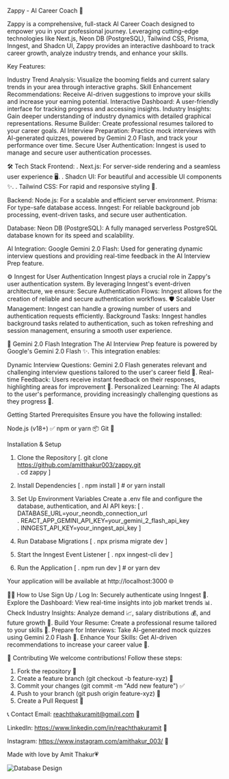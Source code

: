 Zappy - AI Career Coach 🤖

Zappy is a comprehensive, full-stack AI Career Coach designed to empower you in your professional journey. Leveraging cutting-edge technologies like Next.js, Neon DB (PostgreSQL), Tailwind CSS, Prisma, Inngest, and Shadcn UI, Zappy provides an interactive dashboard to track career growth, analyze industry trends, and enhance your skills.

Key Features:

Industry Trend Analysis: Visualize the booming fields and current salary trends in your area through interactive graphs.
Skill Enhancement Recommendations: Receive AI-driven suggestions to improve your skills and increase your earning potential.
Interactive Dashboard: A user-friendly interface for tracking progress and accessing insights.
Industry Insights: Gain deeper understanding of industry dynamics with detailed graphical representations.
Resume Builder: Create professional resumes tailored to your career goals.
AI Interview Preparation: Practice mock interviews with AI-generated quizzes, powered by Gemini 2.0 Flash, and track your performance over time.
Secure User Authentication: Inngest is used to manage and secure user authentication processes.

🛠️ Tech Stack
Frontend:
. Next.js: For server-side rendering and a seamless user experience 🖥️.
. Shadcn UI: For beautiful and accessible UI components ✨.
. Tailwind CSS: For rapid and responsive styling 🎨.

Backend:
Node.js: For a scalable and efficient server environment.
Prisma: For type-safe database access.
Inngest: For reliable background job processing, event-driven tasks, and secure user authentication.

Database:
Neon DB (PostgreSQL): A fully managed serverless PostgreSQL database known for its speed and scalability.

AI Integration:
Google Gemini 2.0 Flash: Used for generating dynamic interview questions and providing real-time feedback in the AI Interview Prep feature.

⚙️ Inngest for User Authentication
Inngest plays a crucial role in Zappy's user authentication system. By leveraging Inngest's event-driven architecture, we ensure:
Secure Authentication Flows: Inngest allows for the creation of reliable and secure authentication workflows. 🛡️
Scalable User Management: Inngest can handle a growing number of users and authentication requests efficiently.
Background Tasks: Inngest handles background tasks related to authentication, such as token refreshing and session management, ensuring a smooth user experience.

🎤 Gemini 2.0 Flash Integration
The AI Interview Prep feature is powered by Google's Gemini 2.0 Flash ✨. This integration enables:

Dynamic Interview Questions: Gemini 2.0 Flash generates relevant and challenging interview questions tailored to the user's career field 🎯.
Real-time Feedback: Users receive instant feedback on their responses, highlighting areas for improvement 📢.
Personalized Learning: The AI adapts to the user's performance, providing increasingly challenging questions as they progress 🧠.

Getting Started
Prerequisites
Ensure you have the following installed:

Node.js (v18+) ✅
npm or yarn 📦
Git 🔗


Installation & Setup
1) Clone the Repository
[. git clone https://github.com/amitthakur003/zappy.git  
 . cd zappy  ]
 
2) Install Dependencies
[ . npm install  ]  # or yarn install
 
3) Set Up Environment Variables
Create a .env file and configure the database, authentication, and AI API keys:
[ . DATABASE_URL=your_neondb_connection_url  
  . REACT_APP_GEMINI_API_KEY=your_gemini_2_flash_api_key  
  . INNGEST_API_KEY=your_inngest_api_key  ]  

4) Run Database Migrations
[ . npx prisma migrate dev  ]

5) Start the Inngest Event Listener
[ . npx inngest-cli dev  ]
 
6) Run the Application
[ . npm run dev  ]  # or yarn dev


Your application will be available at http://localhost:3000 🌐

🧑‍💻 How to Use
Sign Up / Log In: Securely authenticate using Inngest 🔐.
Explore the Dashboard: View real-time insights into job market trends 📊.
Check Industry Insights: Analyze demand 📈, salary distributions 💰, and future growth 🚀.
Build Your Resume: Create a professional resume tailored to your skills 📄.
Prepare for Interviews: Take AI-generated mock quizzes using Gemini 2.0 Flash 🎤.
Enhance Your Skills: Get AI-driven recommendations to increase your career value 🧠.

🤝 Contributing
We welcome contributions! Follow these steps:

1) Fork the repository 🔗
2) Create a feature branch (git checkout -b feature-xyz) 🌿
3) Commit your changes (git commit -m "Add new feature") ✅
4) Push to your branch (git push origin feature-xyz) 🚀
5) Create a Pull Request 📩


📞 Contact
Email: reachthakuramit@gmail.com 📧

LinkedIn: https://www.linkedin.com/in/reachthakuramit 🔗

Instagram: https://www.instagram.com/amithakur_003/ 📸

Made with love by Amit Thakur💗

![Database Design](https://github.com/user-attachments/assets/1a9105d1-016c-48d5-9322-f455e706f5e3)
